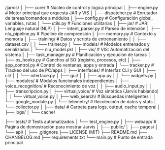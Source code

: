 /jarvis/
│
├── core/                        # Núcleo de control y lógica principal
│   ├── engine.py               # Motor principal que orquesta JAR y VIS
│   ├── dispatcher.py           # Enrutador de tareas/comandos a módulos
│   ├── config.py               # Configuración global, variables, rutas
│   └── utils.py                # Funciones utilitarias
│
├── jar/                        # JAR: Lenguaje natural (NLP)
│   ├── intent_parser.py       # Parseo de intención
│   ├── nlu_pipeline.py        # Pipeline de comprensión
│   ├── memory.py              # Contexto y memoria
│   ├── training/              # Datos y scripts de entrenamiento
│   │   ├── dataset.csv
│   │   └── trainer.py
│   └── models/                # Modelos entrenados y serializados
│       └── nlu_model.pkl
│
├── vis/                        # VIS: Automatización del sistema
│   ├── task_manager.py        # Planificación y ejecución de tareas
│   ├── os_hooks.py            # Ganchos al SO (registro, procesos, etc)
│   ├── app_control.py         # Control de ventanas, apps y entrada
│   └── tracker.py             # Trackeo del uso de PC/apps
│
├── interfaces/                 # Interfaz CLI y GUI
│   ├── cli/
│   │   └── interface.py
│   ├── gui/
│   │   ├── app.py
│   │   └── widgets.py
│
├── modules/                    # Módulos funcionales independientes
│   ├── voice_recognition/     # Reconocimiento de voz
│   │   ├── audio_input.py
│   │   ├── transcripcion.py
│   ├── virtual_voice/         # Voz sintética (Jarvis hablando)
│   │   └── virtual_voice.py
│   ├── web_search/            # Búsquedas inteligentes
│   │   └── google_module.py
│   └── telemetry/             # Recolección de datos y stats
│       └── collector.py
│
├── data/                       # Carpeta para logs, output, cache temporal
│   ├── logs/
│   └── cache/

├── tests/                      # Tests automatizados
│   └── test_engine.py
│
├── webapp/                     # Página de demostración para mostrar Jarvis
│   ├── public/
│   ├── pages/
│   └── api/
│
├── .gitignore
├── LICENSE (MIT)
├── README.md
├── CHANGELOG.md
├── requirements.txt
└── main.py                     # Punto de entrada principal
